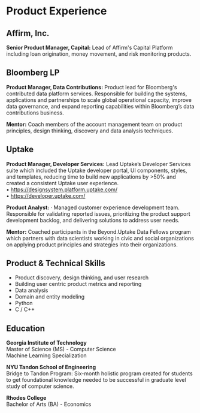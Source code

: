 # Product Experience 

## Affirm, Inc.

**Senior Product Manager, Capital:** Lead of Affirm's Capital Platform including loan origination, money movement, and risk monitoring products. 

## Bloomberg LP

**Product Manager, Data Contributions:** Product lead for Bloomberg's contributed data platform services. Responsible for building the systems, applications and partnerships to scale global operational capacity, improve data governance, and expand reporting capabilities within Bloomberg’s data contributions business. 

**Mentor:** Coach members of the account management team on product principles, design thinking, discovery and data analysis techniques. 

## Uptake
**Product Manager, Developer Services:** Lead Uptake’s Developer Services suite which included the Uptake developer portal, UI components, styles, and templates, reducing time to build new applications by >50% and created a consistent Uptake user experience.  
• https://designsystem.platform.uptake.com/  
• https://developer.uptake.com/  

**Product Analyst:** · Managed customer experience development team. Responsible for validating reported issues, prioritizing the product support development backlog, and delivering solutions to address user needs.

**Mentor:** Coached participants in the Beyond.Uptake Data Fellows program which partners with data scientists working in civic and social organizations on applying product principles and strategies into their organizations.

## Product & Technical Skills
- Product discovery, design thinking, and user research
- Building user centric product metrics and reporting 
- Data analysis
- Domain and entity modeling 
- Python
- C / C++ 

## Education

**Georgia Institute of Technology**  
Master of Science (MS) - Computer Science  
Machine Learning Specialization

**NYU Tandon School of Engineering**  
Bridge to Tandon Program: Six-month holistic program created for students to get foundational knowledge needed to be successful in graduate level study of computer science.


**Rhodes College**  
Bachelor of Arts (BA) - Economics

